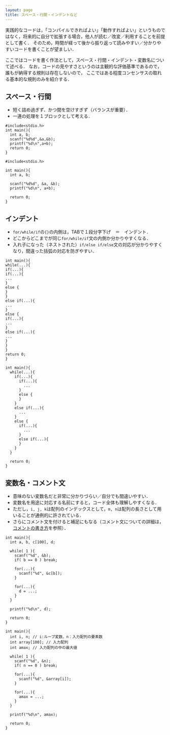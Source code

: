 ```yaml
---
layout: page
title: スペース・行間・インデントなど
---
```


実践的なコードは，「コンパイルできればよい」「動作すればよい」というものではなく，将来的に自分で拡張する場合，他人が読む／改変／利用することを前提として書く．
そのため，時間が経って後から振り返って読みやすい／分かりやすいコードを書くことが望ましい．

ここではコードを書く作法として，スペース・行間・インデント・変数名について述べる．
なお，コードの見やすさというのは主観的な評価基準であるので，誰もが納得する規則は存在しないので，
ここではある程度コンセンサスの取れる基本的な規則のみを紹介する．


## スペース・行間

- 短く詰め過ぎず、かつ間を空けすぎず（バランスが重要）．
- 一連の処理を１ブロックとして考える．

```
#include<stdio.h>
int main(){
  int a, b;
  scanf("%d%d",&a,&b);
  printf("%d\n",a+b);
  return 0;
}
```


```
#include<stdio.h>

int main(){
  int a, b;

  scanf("%d%d", &a, &b);
  printf("%d\n", a+b);

  return 0;
}
```

## インデント

- `for/while/if`の`{}`の内側は，TABで１段分字下げ　＝　インデント．
- どこからどこまでが同じ`for/while/if`文の内側か分かりやすくなる．
- 入れ子になった（ネストされた）`if/else if/else`文の対応が分かりやすくなり，間違った括弧の対応を防ぎやすい．

```
int main(){
while(...){
if(...){
if(...){
...
}
else {
}
}
else if(...){
...
}
else {
if(...){
...
}
else if(...){
...
}
}
}
return 0;
}
```

```
int main(){
  while(...){
    if(...){
      if(...){
        ...
      }
      else {
      }
    }
    else if(...){
      ...
    }
    else {
      if(...){
        ...
      }
      else if(...){
      }
    }
  }
  
  return 0;
}
```

## 変数名・コメント文

- 意味のない変数名だと非常に分かりづらい／自分でも間違いやすい．
- 変数名を用途に対応する名前にすると，コード全体も理解しやすくなる．
- ただし，`i, j, k`は配列のインデックスとして，`m, n`は配列の長さとして用いることが通例的に許されている．
- さらにコメント文を付けると補足にもなる（コメント文についての詳細は，[コメントの書き方](https://ecei-tohoku.github.io/ppa-public/comments.html)を参照）．


```
int main(){
  int a, b, c[100], d;
  
  while( 1 ){
    scanf("%d", &b);
    if( b == 0 ) break;
    
    for(...){
      scanf("%d", &c[b]);
    }
    
    for(...){
      d = ...;
    }
  }
  
  printf("%d\n", d);
  
  return 0;
}
```

```
int main(){
  int i, n; // i:ループ変数、n：入力配列の要素数
  int array[100]; // 入力配列
  int amax; // 入力配列の中の最大値
  
  while( 1 ){
    scanf("%d", &n);
    if( n == 0 ) break;
    
    for(...){
      scanf("%d", &array[i]);
    }
    
    for(...){
      amax = ...;
    }
  }
  
  printf("%d\n", amax);
  
  return 0;
}
```
